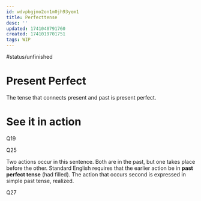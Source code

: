 ```yaml
---
id: wdvpbgjmo2on1m0jh93yem1
title: Perfecttense
desc: ''
updated: 1741040791760
created: 1741019701751
tags: WIP
---
```

#status/unfinished

# Present Perfect 

The tense that connects present and past is present perfect. 


# See it in action 
Q19 

Q25 

Two actions occur in this sentence. Both are in the past, but one takes place before the other. Standard English requires that the earlier action be in **past perfect tense** (had filled). The action that occurs second is expressed in simple past tense, realized.

Q27